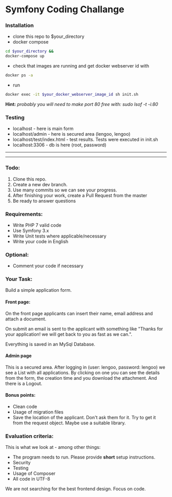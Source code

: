# Symfony Coding Challange 
### Installation

* clone this repo to $your_directory
* docker compose
```sh
cd $your_directory &&
docker-compose up
```
* check that images are running and get docker webserver id with 
```sh
docker ps -a
```
* run
```sh
docker exec -it $your_docker_webserver_image_id sh init.sh
```

**Hint:** *probably you will need to make port 80 free with: sudo lsof -t -i:80*

### Testing
* localhost - here is main form
* localhost/admin - here is secured area (lengoo, lengoo)
* localhost/test/index.html - test results. Tests were executed in init.sh
* localhost:3306 - db is here (root, password)
___
___

### Todo:

1. Clone this repo.
2. Create a new dev branch.
3. Use many commits so we can see your progress.
4. After finishing your work, create a Pull Request from the master
5. Be ready to answer questions

### Requirements:
* Write PHP 7 valid code
* Use Symfony 3.x
* Write Unit tests where applicable/necessary
* Write your code in English

### Optional:
* Comment your code if necessary

### Your Task:
Build a simple application form. 

#### Front page:
On the front page applicants can insert their name, email address and attach a document.

On submit an email is sent to the applicant with something like "Thanks for your application! we will get back to you as fast as we can.".

Everything is saved in an MySql Database.

#### Admin page
This is a secured area. After logging in (user: lengoo, password: lengoo) we see a List with all applications. By clicking on one you can see the details from the form, the creation time and you download the attachment. And there is a Logout.

#### Bonus points:
* Clean code
* Usage of migration files
* Save the location of the applicant. Don't ask them for it. Try to get it from the request object. Maybe use a suitable library.

### Evaluation criteria:
This is what we look at - among other things:
* The program needs to run. Please provide **short** setup instructions.
* Security
* Testing
* Usage of Composer
* All code in UTF-8

We are not searching for the best frontend design. Focus on code.
